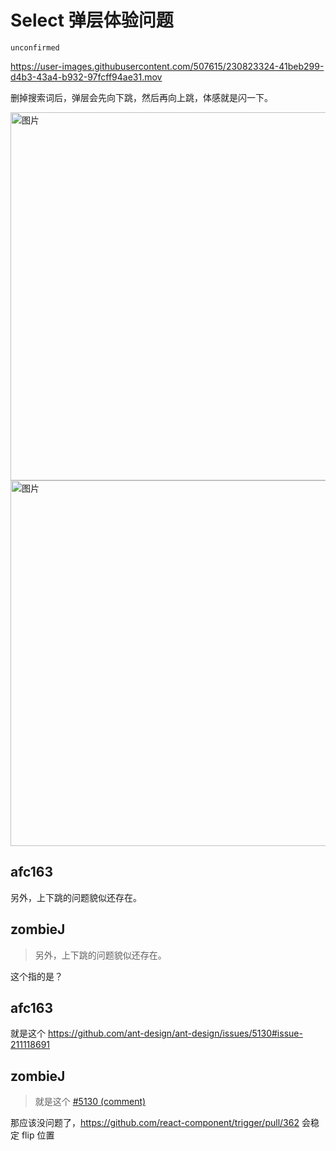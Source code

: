 # Select 弹层体验问题

`unconfirmed`

https://user-images.githubusercontent.com/507615/230823324-41beb299-d4b3-43a4-b932-97fcff94ae31.mov

删掉搜索词后，弹层会先向下跳，然后再向上跳，体感就是闪一下。

<img width="589" alt="图片" src="https://user-images.githubusercontent.com/507615/230820358-c13c0d4f-842d-4369-9373-278d95bd817e.png">

<img width="585" alt="图片" src="https://user-images.githubusercontent.com/507615/230820373-e31ab9f2-cc0a-4fd1-941a-cdac50c8075a.png">

## afc163

另外，上下跳的问题貌似还存在。

## zombieJ

> 另外，上下跳的问题貌似还存在。

这个指的是？

## afc163

就是这个 https://github.com/ant-design/ant-design/issues/5130#issue-211118691

## zombieJ

> 就是这个 [#5130 (comment)](https://github.com/ant-design/ant-design/issues/5130#issue-211118691)

那应该没问题了，https://github.com/react-component/trigger/pull/362 会稳定 flip 位置
